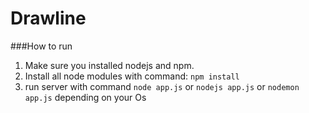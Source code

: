 # Drawline


###How to run
1. Make sure you installed nodejs and npm.
2. Install all node modules with command: `npm install`
2. run server with command `node app.js` or `nodejs app.js` or `nodemon app.js` depending on your Os 

